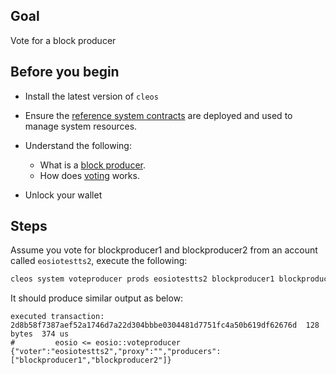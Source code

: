 ## Goal

Vote for a block producer

## Before you begin

* Install the latest version of `cleos`

* Ensure the [reference system contracts](https://developers.eos.io/manuals/eosio.contracts/latest/build-and-deploy) are deployed and used to manage system resources.

* Understand the following:
  * What is a [block producer](https://developers.eos.io/welcome/latest/protocol/consensus_protocol#11-block-producers).
  * How does [voting](https://developers.eos.io/manuals/eosio.contracts/latest/key-concepts/vote) works.

* Unlock your wallet

## Steps

Assume you vote for blockproducer1 and blockproducer2 from an account called `eosiotestts2`, execute the following:

```sh
cleos system voteproducer prods eosiotestts2 blockproducer1 blockproducer2
```

It should produce similar output as below:

```console
executed transaction: 2d8b58f7387aef52a1746d7a22d304bbbe0304481d7751fc4a50b619df62676d  128 bytes  374 us
#         eosio <= eosio::voteproducer          {"voter":"eosiotestts2","proxy":"","producers":["blockproducer1","blockproducer2"]}
```
